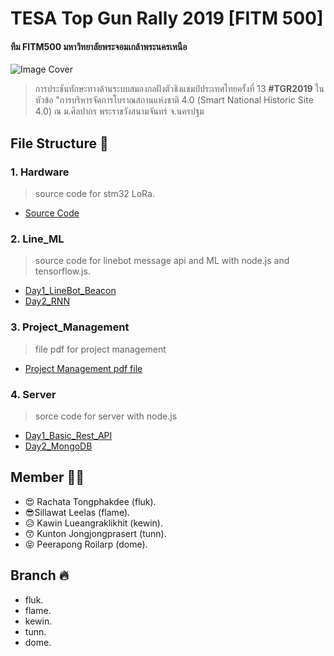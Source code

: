 # TESA Top Gun Rally 2019 [FITM 500]
#### ทีม FITM500 มหาวิทยาลัยพระจอมเกล้าพระนครเหนือ
![Image Cover](https://scontent.fbkk22-1.fna.fbcdn.net/v/t1.0-9/49895870_2252210058124661_5548898030452736000_n.jpg?_nc_cat=111&_nc_ht=scontent.fbkk22-1.fna&oh=a868e83e3c082ddf414063ebaa20e4fb&oe=5CD6FFE8)
> การประชันทักษะทางด้านระบบสมองกลฝังตัวชิงแชมป์ประเทศไทยครั้งที่ 13 **#TGR2019** ในหัวข้อ "การบริหารจัดการโบราณสถานแห่งชาติ 4.0 (Smart National Historic Site 4.0) ณ ม.ศิลปากร พระราชวังสนามจันทร์ จ.นครปฐม 
## File Structure :file_folder:
### 1. Hardware
> source code for stm32 LoRa.
- [Source Code](./Hardware)
### 2. Line_ML
> source code for linebot message api and ML with node.js and tensorflow.js.
- [Day1_LineBot_Beacon](./Line_ML/Day1_LineBot_Beacon)
- [Day2_RNN](./Line_ML/Day2_RNN)
### 3. Project_Management
> file pdf for project management
- [Project Management pdf file](./Project_Management)
### 4. Server
> sorce code for server with node.js
- [Day1_Basic_Rest_API](./Server/Day1_Basic_Rest_API)
- [Day2_MongoDB](./Server/Day2_MongoDB)
## Member :ok_woman:
- :heart_eyes: Rachata Tongphakdee (fluk).
- :sunglasses:Sillawat Leelas (flame).
- :disappointed_relieved: Kawin Lueangraklikhit (kewin).
- :kissing_smiling_eyes: Kunton Jongjongprasert (tunn).
- :stuck_out_tongue_closed_eyes: Peerapong Roilarp (dome).

## Branch :fire:
- fluk.
- flame.
- kewin.
- tunn.
- dome.
